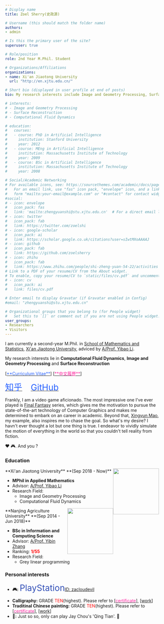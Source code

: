 ```yaml
---
# Display name
title: Zoel Sherry(史政源)

# Username (this should match the folder name)
authors:
- admin

# Is this the primary user of the site?
superuser: true

# Role/position
role: 2nd Year M.Phil. Student

# Organizations/Affiliations
organizations:
- name: Xi'an Jiaotong University
  url: "http://en.xjtu.edu.cn/"

# Short bio (displayed in user profile at end of posts)
bio: My research interests include Image and Geometry Processing, Surface Reconstruction, Computational Fluid Dynamics.

# interests:
# - Image and Geometry Processing
# - Surface Reconstruction
# - Computational Fluid Dynamics

# education:
#   courses:
#   - course: PhD in Artificial Intelligence
#     institution: Stanford University
#     year: 2012
#   - course: MEng in Artificial Intelligence
#     institution: Massachusetts Institute of Technology
#     year: 2009
#   - course: BSc in Artificial Intelligence
#     institution: Massachusetts Institute of Technology
#     year: 2008

# Social/Academic Networking
# For available icons, see: https://sourcethemes.com/academic/docs/page-builder/#icons
#   For an email link, use "fas" icon pack, "envelope" icon, and a link in the
#   form "mailto:your-email@example.com" or "#contact" for contact widget.
#social:
# - icon: envelope
#   icon_pack: fas
#   link: 'mailto:zhengyuanshi@stu.xjtu.edu.cn'  # For a direct email link, use "mailto:test@example.org".
# - icon: twitter
#   icon_pack: fab
#   link: https://twitter.com/zoelshi
# - icon: google-scholar
#   icon_pack: ai
#   link: https://scholar.google.co.uk/citations?user=sIwtMXoAAAAJ
# - icon: github
#   icon_pack: fab
#   link: https://github.com/zoelsherry
# - icon: zhihu
#   icon_pack: fab
#   link: https://www.zhihu.com/people/shi-zheng-yuan-54-22/activities
# Link to a PDF of your resume/CV from the About widget.
# To enable, copy your resume/CV to `static/files/cv.pdf` and uncomment the lines below.
# - icon: cv
#   icon_pack: ai
#   link: files/cv.pdf

# Enter email to display Gravatar (if Gravatar enabled in Config)
#email: "zhengyuanshi@stu.xjtu.edu.cn"

# Organizational groups that you belong to (for People widget)
#   Set this to `[]` or comment out if you are not using People widget.
user_groups:
- Researchers
- Visitors
---
```


I am currently a second-year M.Phil. in [School of Mathematics and Statistics](http://math.xjtu.edu.cn/English_Version/About__Us.htm), [Xi'an Jiaotong University](http://en.xjtu.edu.cn/), adviced by [A/Prof. Yibao Li](http://gr.xjtu.edu.cn/web/yibaoli/home).

My research interests lie in **Computational Fluid Dynamics**, **Image and Geometry Processing** and **Surface Reconstruction**

<!-- <span style="font-size: 28px; color: #2962ff;"><i class="fas fa-file"></i></span> --> [<a href="https://zoelsherry.github.io/cv/" target="_blank"><span style="color: #2962ff;">**Curriculum Vitae**</span></a>] [<a href="https://zoelsherry.github.io/cv_zh/" target="_blank"><span style="color: #ff219e;">**中文履歷**</span></a>]

<a href="https://www.zhihu.com/people/shi-zheng-yuan-54-22/activities" target="_blank"><span style="font-size: 28px; color: #2962ff ;">知乎</span></a>&emsp;&emsp;<a href="https://github.com/zoelsherry" target="_blank"><span style="font-size: 28px; color: #2962ff ;">GitHub</span></a>

Frankly, I am a video game aficionado. The most impressive one I've ever played is [Final Fantasy](https://www.finalfantasy.com/) series, which gives me the motivation to pursue the state-of-the-art technology of Computer Graphics and makes me determined to embark on an career in academic. Beyond that, [Xingyun Mao](https://github.com/QianMo), my example, also inspires me to chase the goal. So what's my desire? I havn't ever thought a lot but one thing is true. I endeavor to vividly simulate the motion of everything in the world so that you couldn't tell reality from fiction.

:heart: :video_game:. And you ?

### Education
<img style="float:right" src="/img/XJTU.png" width = "150" height = "150" />
**Xi'an Jiaotong University**  **(Sep 2018 - Now)**

- **MPhil in Applied Mathematics**
- Advisor: [A/Prof. Yibao Li](http://gr.xjtu.edu.cn/web/yibaoli/home)
- Research Field:
  + Image and Geometry Processing 
  + Computational Fluid Dynamics

<img style="float:right" src="/img/NJAU.png" width = "150" height = "150" />
**Nanjing Agriculture University**  **(Sep 2014 - Jun 2018)**

- **BSc in Information and Computing Science**
- Advisor: [A/Prof. Yibin Zhang](http://cos.njau.edu.cn/__local/0/DF/93/29688A426038B1EAA455729157E_D104D116_6597F.pdf?e=.pdf)
- Ranking: <span style="color:red;">**1/55**</span>
- Research Field:
  + Grey linear programming


### Personal interests
- **:video_game::** <span style="font-size: 28px; color: #3350b7;">PlayStation</span><a href="files/playstation_id.pdf" target="_blank">ID: zacloudevil</a>
<!-- - **:video_game::** <span style="font-size: 28px; color: #3350b7;"><i class="fab fa-playstation"></i></span><a href="files/playstation_id.pdf" target="_blank">ID: zacloudevil</a> <span style="font-size: 28px; color: red;"><i class="fab fa-nintendo-switch"></i></span> <span style="font-size: 28px; color: black;"><i class="fab fa-steam"></i></span> -->
<!-- - **Writing:** <a href="https://www.zhihu.com/people/shi-zheng-yuan-54-22/activities" target="_blank"><span style="font-size: 28px; color: #2962ff ;"><i class="fab fa-zhihu fa-lg"></i></span></a> -->
- **Calligraphy:** GRADE <span style="color:red;">TEN</span>(highest). Please refer to [<a href="img/HW1.jpg" target="_blank"><span style="color: #ff219e;">certificate</span></a>], [<a href="img/HW2.jpg" target="_blank">work</a>]
- **Traditinal Chinese painting:** GRADE <span style="color:red;">TEN</span>(highest). Please refer to [<a href="img/TCP1.jpg" target="_blank"><span style="color: #ff219e;">certificate</span></a>], [<a href="img/TCP2.jpg" target="_blank">work</a>]
- **:guitar::** Just so so, only can play Jay Chou's 'Qing Tian'. :speak_no_evil:
